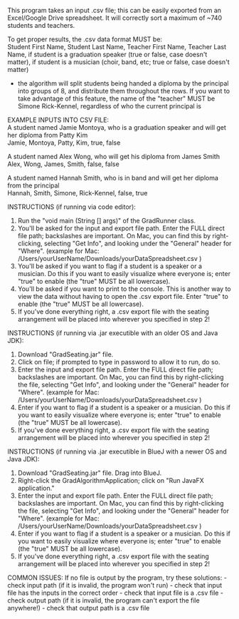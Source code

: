 This program takes an input .csv file; this can be easily exported from an Excel/Google Drive spreadsheet.
It will correctly sort a maximum of ~740 students and teachers.

To get proper results, the .csv data format MUST be:               
Student First Name, Student Last Name, Teacher First Name, Teacher Last Name, if student is a graduation speaker (true or false, case doesn't matter), if student is a musician (choir, band, etc; true or false, case doesn't matter)                                                                               
* the algorithm will split students being handed a diploma by the principal into groups of 8, and distribute them throughout the rows. If you want to take advantage of this feature, the name of the "teacher" MUST be Simone Rick-Kennel, regardless of who the current principal is
                                                                                        
EXAMPLE INPUTS INTO CSV FILE:                                                                                  
A student named Jamie Montoya, who is a graduation speaker and will get her diploma from Patty Kim                                                                                  
Jamie, Montoya, Patty, Kim, true,  false                                                                                       

A student named Alex Wong, who will get his diploma from James Smith                                                                                 
Alex,  Wong,    James,   Smith,  false, false  

A student named Hannah Smith, who is in band and will get her diploma from the principal                                                                                
Hannah,  Smith,   Simone,   Rick-Kennel,  false, true

INSTRUCTIONS (if running via code editor):
  1. Run the "void main (String [] args)" of the GradRunner class.
  2. You'll be asked for the input and export file path. Enter the FULL direct file path; backslashes are important. On Mac, you can find this by right-clicking, selecting "Get Info", and looking under the "General" header for "Where".
        (example for Mac: /Users/yourUserName/Downloads/yourDataSpreadsheet.csv )
  3. You'll be asked if you want to flag if a student is a speaker or a musician. Do this if you want to easily visualize where everyone is; enter "true" to enable (the "true" MUST be all lowercase).
  4. You'll be asked if you want to print to the console. This is another way to view the data without having to open the .csv export file. Enter "true" to enable (the "true" MUST be all lowercase).
  5. If you've done everything right, a .csv export file with the seating arrangement will be placed into wherever you specified in step 2!

INSTRUCTIONS (if running via .jar executible with an older OS and Java JDK):
  1. Download "GradSeating.jar" file. 
  2. Click on file; if prompted to type in password to allow it to run, do so.
  3. Enter the input and export file path. Enter the FULL direct file path; backslashes are important. On Mac, you can find this by right-clicking the file, selecting "Get Info", and looking under the "General" header for "Where".
        (example for Mac: /Users/yourUserName/Downloads/yourDataSpreadsheet.csv )
  4. Enter if you want to flag if a student is a speaker or a musician. Do this if you want to easily visualize where everyone is; enter "true" to enable (the "true" MUST be all lowercase).
  5. If you've done everything right, a .csv export file with the seating arrangement will be placed into wherever you specified in step 2!

INSTRUCTIONS (if running via .jar executible in BlueJ with a newer OS and Java JDK):
  1. Download "GradSeating.jar" file. Drag into BlueJ.
  2. Right-click the GradAlgorithmApplication; click on "Run JavaFX application."
  3. Enter the input and export file path. Enter the FULL direct file path; backslashes are important. On Mac, you can find this by right-clicking the file, selecting "Get Info", and looking under the "General" header for "Where".
        (example for Mac: /Users/yourUserName/Downloads/yourDataSpreadsheet.csv )
  4. Enter if you want to flag if a student is a speaker or a musician. Do this if you want to easily visualize where everyone is; enter "true" to enable (the "true" MUST be all lowercase).
  5. If you've done everything right, a .csv export file with the seating arrangement will be placed into wherever you specified in step 2!


COMMON ISSUES:
  If no file is output by the program, try these solutions:
    - check input path (if it is invalid, the program won't run)
    - check that input file has the inputs in the correct order
    - check that input file is a .csv file
    - check output path (if it is invalid, the program can't export the file anywhere!)
    - check that output path is a .csv file
